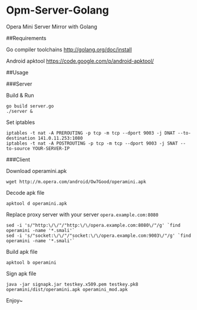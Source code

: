 Opm-Server-Golang
=================

Opera Mini Server Mirror with Golang

##Requirements

Go compiler toolchains <http://golang.org/doc/install>

Android apktool <https://code.google.com/p/android-apktool/>

##Usage

###Server

Build & Run

```
go build server.go
./server &
```

Set iptables

```
iptables -t nat -A PREROUTING -p tcp -m tcp --dport 9003 -j DNAT --to-destination 141.0.11.253:1080
iptables -t nat -A POSTROUTING -p tcp -m tcp --dport 9003 -j SNAT --to-source YOUR-SERVER-IP
```

###Client

Download operamini.apk

`wget http://m.opera.com/android/Ow7Good/operamini.apk`
  
Decode apk file

`apktool d operamini.apk`
  
Replace proxy server with your server `opera.example.com:8080`

```
sed -i 's/"http:\/\/"/"http:\/\/opera.example.com:8080\/"/g' `find operamini -name '*.smali'`
sed -i 's/"socket:\/\/"/"socket:\/\/opera.example.com:9003\/"/g' `find operamini -name '*.smali'`  
```
  
Build apk file

`apktool b operamini`

Sign apk file

`java -jar signapk.jar testkey.x509.pem testkey.pk8 operamini/dist/operamini.apk operamini_mod.apk`

Enjoy~
